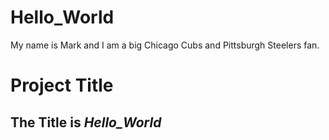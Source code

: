 # Hello_World
My name is Mark and I am a big Chicago Cubs and Pittsburgh Steelers fan. 
# Project Title
## The Title is *Hello_World*

